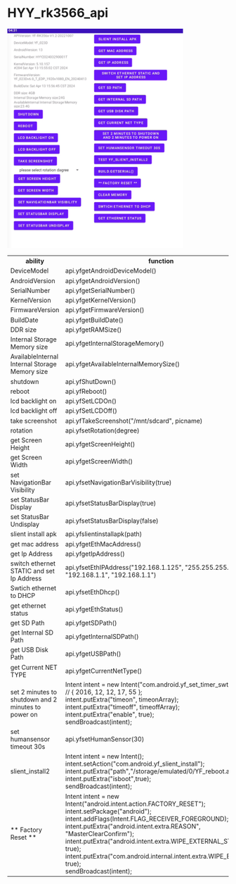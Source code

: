 # HYY_rk3566_api
 <img src="./img/3566api.png" width="400" height="auto"/>

 <table>
    <tr>
        <th>ability</th>
        <th>function</th>
    </tr>
    <tr>
        <td>DeviceModel</td>
        <td>api.yfgetAndroidDeviceModel()</td>
    </tr>
    <tr>
        <td>AndroidVersion</td>
        <td>api.yfgetAndroidVersion()</td>
    </tr>
    <tr>
        <td>SerialNumber</td>
        <td>api.yfgetSerialNumber()</td>
    </tr>
    <tr>
        <td>KernelVersion</td>
        <td>api.yfgetKernelVersion()</td>
    </tr>
    <tr>
        <td>FirmwareVersion</td>
        <td>api.yfgetFirmwareVersion()</td>
    </tr>
    <tr>
        <td>BuildDate</td>
        <td>api.yfgetBuildDate()</td>
    </tr>
    <tr>
        <td>DDR size</td>
        <td>api.yfgetRAMSize()</td>
    </tr>
    <tr>
        <td>Internal Storage Memory size</td>
        <td>api.yfgetInternalStorageMemory()</td>
    </tr>
    <tr>
        <td>AvailableInternal Internal Storage Memory size</td>
        <td>api.yfgetAvailableInternalMemorySize()</td>
    </tr>
    <tr>
        <td>shutdown</td>
        <td>api.yfShutDown()</td>
    </tr>
    <tr>
        <td>reboot</td>
        <td>api.yfReboot()</td>
    </tr>
    <tr>
        <td>lcd backlight on</td>
        <td>api.yfSetLCDOn()</td>
    </tr>
    <tr>
        <td>lcd backlight off</td>
        <td>api.yfSetLCDOff()</td>
    </tr>
    <tr>
        <td>take screenshot</td>
        <td>api.yfTakeScreenshot("/mnt/sdcard", picname)</td>
    </tr>
    <tr>
        <td>rotation</td>
        <td>api.yfsetRotation(degree)</td>
    </tr>
    <tr>
        <td>get Screen Height</td>
        <td>api.yfgetScreenHeight()</td>
    </tr>
    <tr>
        <td>get Screen Width</td>
        <td>api.yfgetScreenWidth()</td>
    </tr>
    <tr>
        <td>set NavigationBar Visibility</td>
        <td>api.yfsetNavigationBarVisibility(true)</td>
    </tr>
    <tr>
        <td>set StatusBar Display</td>
        <td>api.yfsetStatusBarDisplay(true)</td>
    </tr>
    <tr>
        <td>set StatusBar Undisplay</td>
        <td>api.yfsetStatusBarDisplay(false)</td>
    </tr>
    <tr>
        <td>slient install apk</td>
        <td>api.yfslientinstallapk(path)</td>
    </tr>
    <tr>
        <td>get mac address</td>
        <td>api.yfgetEthMacAddress()</td>
    </tr>
    <tr>
        <td>get Ip Address</td>
        <td>api.yfgetIpAddress()</td>
    </tr>
    <tr>
        <td>switch ethernet STATIC and set Ip Address</td>
        <td>api.yfsetEthIPAddress("192.168.1.125", "255.255.255.0", "192.168.1.1", "192.168.1.1")</td>
    </tr>
    <tr>
        <td>Swtich ethernet to DHCP</td>
        <td>api.yfsetEthDhcp()</td>
    </tr>
    <tr>
        <td>get ethernet status</td>
        <td>api.yfgetEthStatus()</td>
    </tr>
    <tr>
        <td>get SD Path</td>
        <td>api.yfgetSDPath()</td>
    </tr>
    <tr>
        <td>get Internal SD Path</td>
        <td>api.yfgetInternalSDPath()</td>
    </tr>
    <tr>
        <td>get USB Disk Path</td>
        <td>api.yfgetUSBPath()</td>
    </tr>
    <tr>
        <td>get Current NET TYPE</td>
        <td>api.yfgetCurrentNetType()</td>
    </tr>
    <tr>
        <td>set 2 minutes to shutdown and 2 minutes to power on</td>
        <td>Intent intent = new Intent("com.android.yf_set_timer_swtich");<br/>
                // { 2016, 12, 12, 17, 55 };<br/>
                intent.putExtra("timeon", timeonArray);<br/>
                intent.putExtra("timeoff", timeoffArray);<br/>
                intent.putExtra("enable", true);<br/>
                sendBroadcast(intent);</td>
    </tr>
    <tr>
        <td>set humansensor timeout 30s</td>
        <td>api.yfsetHumanSensor(30)</td>
    </tr>
    <tr>
        <td>slient_install2</td>
        <td> Intent intent = new Intent();<br/>
                intent.setAction("com.android.yf_slient_install");<br/>
                intent.putExtra("path","/storage/emulated/0/YF_reboot.apk");<br/>
                intent.putExtra("isboot",true);<br/>
                sendBroadcast(intent);</td>
    </tr>
    <tr>
        <td>** Factory Reset **</td>
        <td>Intent intent = new Intent("android.intent.action.FACTORY_RESET");<br/>
                intent.setPackage("android");<br/>
                intent.addFlags(Intent.FLAG_RECEIVER_FOREGROUND);<br/>
                intent.putExtra("android.intent.extra.REASON", "MasterClearConfirm");<br/>
                intent.putExtra("android.intent.extra.WIPE_EXTERNAL_STORAGE", true);<br/>
                intent.putExtra("com.android.internal.intent.extra.WIPE_ESIMS", true);<br/>
                sendBroadcast(intent);</td>
    </tr>
    
 </table>